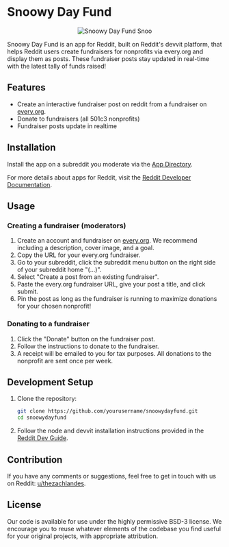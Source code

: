 # Snoowy Day Fund

<p align="center">
  <img src="https://raw.githubusercontent.com/zachlandes/snoowy-day-fund/main/
assets/snoowy_small.png" alt="Snoowy Day Fund Snoo">
</p>

Snoowy Day Fund is an app for Reddit, built on Reddit's devvit platform, that helps Reddit users create fundraisers for nonprofits via every.org and display them as posts. These fundraiser posts stay updated in real-time with the latest tally of funds raised!

## Features

- Create an interactive fundraiser post on reddit from a fundraiser on [every.org](https://every.org).
- Donate to fundraisers (all 501c3 nonprofits)
- Fundraiser posts update in realtime

## Installation

Install the app on a subreddit you moderate via the [App Directory](https://developers.reddit.com/apps/snoowy-day-fund).

For more details about apps for Reddit, visit the [Reddit Developer Documentation](https://developers.reddit.com/docs/next/mod_resources).

## Usage

### Creating a fundraiser (moderators)

1. Create an account and fundraiser on [every.org](https://every.org). We recommend including a description, cover image, and a goal.
2. Copy the URL for your every.org fundraiser.
3. Go to your subreddit, click the subreddit menu button on the right side of your subreddit home "(...)".
4. Select "Create a post from an existing fundraiser".
5. Paste the every.org fundraiser URL, give your post a title, and click submit.
6. Pin the post as long as the fundraiser is running to maximize donations for your chosen nonprofit!

### Donating to a fundraiser

1. Click the "Donate" button on the fundraiser post.
2. Follow the instructions to donate to the fundraiser.
3. A receipt will be emailed to you for tax purposes. All donations to the nonprofit are sent once per week.

## Development Setup

1. Clone the repository:
    ```sh
    git clone https://github.com/yourusername/snoowydayfund.git
    cd snoowydayfund
    ```

2. Follow the node and devvit installation instructions provided in the [Reddit Dev Guide](https://developers.reddit.com/docs/next/dev_guide).

## Contribution

If you have any comments or suggestions, feel free to get in touch with us on Reddit: [u/thezachlandes](https://www.reddit.com/user/thezachlandes).

## License

Our code is available for use under the highly permissive BSD-3 license. We encourage you to reuse whatever elements of the codebase you find useful for your original projects, with appropriate attribution.